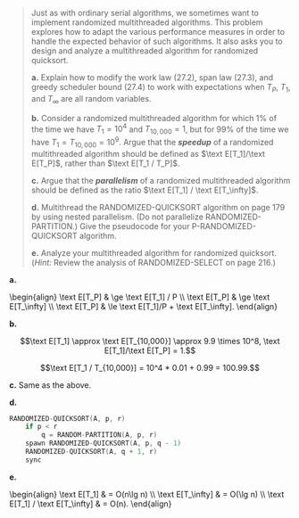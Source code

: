 > Just as with ordinary serial algorithms, we sometimes want to implement randomized multithreaded algorithms. This problem explores how to adapt the various performance measures in order to handle the expected behavior of such algorithms. It also asks you to design and analyze a multithreaded algorithm for randomized quicksort.
>
> **a.** Explain how to modify the work law $\text{(27.2)}$, span law $\text{(27.3)}$, and greedy scheduler bound $\text{(27.4)}$ to work with expectations when $T_P$, $T_1$, and $T_\infty$ are all random variables.
>
> **b.** Consider a randomized multithreaded algorithm for which $1\%$ of the time we have $T_1 = 10^4$ and $T_{10,000} = 1$, but for $99\%$ of the time we have $T_1 = T_{10,000} = 10^9$. Argue that the ***speedup*** of a randomized multithreaded algorithm should be defined as $\text E[T_1]/\text E[T_P]$, rather than $\text E[T_1 / T_P]$.
>
> **c.** Argue that the ***parallelism*** of a randomized multithreaded algorithm should be defined as the ratio $\text E[T_1] / \text E[T_\infty]$.
>
> **d.** Multithread the $\text{RANDOMIZED-QUICKSORT}$ algorithm on page 179 by using nested parallelism. (Do not parallelize $\text{RANDOMIZED-PARTITION}$.) Give the pseudocode for your $\text{P-RANDOMIZED-QUICKSORT}$ algorithm.
>
> **e.** Analyze your multithreaded algorithm for randomized quicksort. ($\textit{Hint:}$ Review the analysis of $\text{RANDOMIZED-SELECT}$ on page 216.)

**a.**

\begin{align}
\text E[T_P] & \ge \text E[T_1] / P \\\\
\text E[T_P] & \ge \text E[T_\infty] \\\\
\text E[T_P] & \le \text E[T_1]/P + \text E[T_\infty].
\end{align}

**b.**

$$\text E[T_1] \approx \text E[T_{10,000}] \approx 9.9 \times 10^8, \text E[T_1]/\text E[T_P] = 1.$$

$$\text E[T_1 / T_{10,000}] = 10^4 * 0.01 + 0.99 = 100.99.$$

**c.** Same as the above.

**d.**

```cpp
RANDOMIZED-QUICKSORT(A, p, r)
    if p < r
        q = RANDOM-PARTITION(A, p, r)
    spawn RANDOMIZED-QUICKSORT(A, p, q - 1)
    RANDOMIZED-QUICKSORT(A, q + 1, r)
    sync
```

**e.**

\begin{align}
\text E[T_1] & = O(n\lg n) \\\\
\text E[T_\infty] & = O(\lg n) \\\\
\text E[T_1] / \text E[T_\infty] & = O(n).
\end{align}
